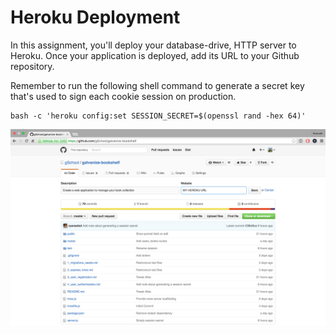# Heroku Deployment

In this assignment, you'll deploy your database-drive, HTTP server to Heroku. Once your application is deployed, add its URL to your Github repository.

Remember to run the following shell command to generate a secret key that's used to sign each cookie session on production.

```shell
bash -c 'heroku config:set SESSION_SECRET=$(openssl rand -hex 64)'
```

![How to set a Github URL](images/github_url.png)

